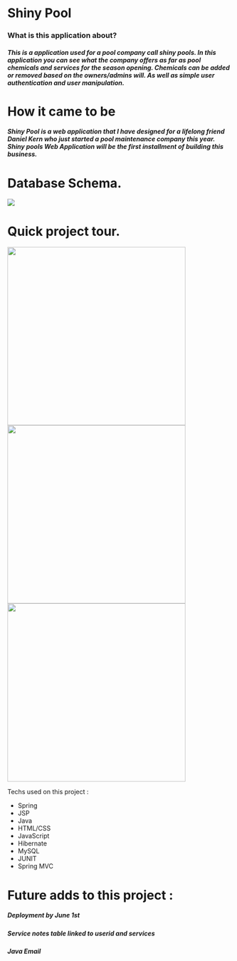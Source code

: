 <h1> Shiny Pool </h1>
<h3>What is this application about?</h3>
<h5> This is a application used for a pool company call shiny pools. In this application you can see what the company offers as far as pool chemicals and services for the season opening.
Chemicals can be added or removed based on the owners/admins will. As well as simple user authentication and user manipulation.  </h5>
<h1> How it came to be  </h1>
<h5>Shiny Pool is a web application that I have designed for a lifelong friend Daniel Kern who just started a pool maintenance company this year.
Shiny pools Web Application will be the first installment of building this business. </h5>

<h1>Database Schema.</h1>

<img src="C:\Users\Michael\Desktop\ShinyPools\readmenotes\EER.png"/>

<h1>Quick project tour.</h1>

<img height="400px" src="C:\Users\Michael\Desktop\ShinyPools\readmenotes\Screenshot 2022-04-26 000702.png" width="400px"/>
<img height="400px" src="C:\Users\Michael\Desktop\ShinyPools\readmenotes\Screenshot 2022-04-25 170356.png" width="400px"/>
<img height="400px" src="C:\Users\Michael\Desktop\ShinyPools\readmenotes\Screenshot 2022-04-25 170428.png" width="400px"/>

Techs used on this project : 

<ul>
<li>Spring</li>
<li>JSP</li>
<li>Java</li>
<li>HTML/CSS</li>
<li>JavaScript</li>
<li>Hibernate</li>
<li>MySQL</li>
<li>JUNIT</li>
<li>Spring MVC</li>
</ul>

<h1>Future adds to this project : </h1>
<h5>Deployment by June 1st</h5>
<h5>Service notes table linked to userid and services</h5>
<h5>Java Email</h5>

